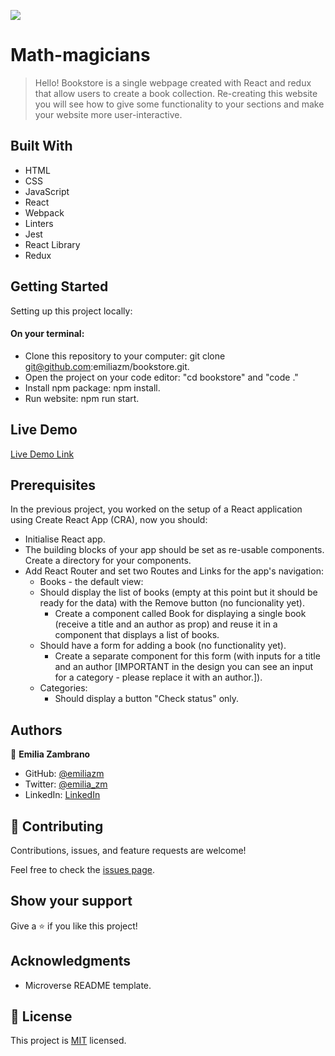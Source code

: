 ![](https://img.shields.io/badge/Microverse-blueviolet)

# Math-magicians

> Hello!
Bookstore is a single webpage created with React and redux that allow users to create a book collection. Re-creating this website you will see how to give some functionality to your sections and make your website more user-interactive.


## Built With

- HTML
- CSS
- JavaScript
- React
- Webpack
- Linters
- Jest
- React Library
- Redux

## Getting Started

Setting up this project locally:
#### On your terminal:
- Clone this repository to your computer: git clone git@github.com:emiliazm/bookstore.git.
- Open the project on your code editor: "cd bookstore" and "code ."
- Install npm package: npm install.
- Run website: npm run start.


## Live Demo
[Live Demo Link]()


## Prerequisites

In the previous project, you worked on the setup of a React application using Create React App (CRA), now you should:

- Initialise React app.
- The building blocks of your app should be set as re-usable components. Create a directory for your components.
- Add React Router and set two Routes and Links for the app's navigation:
  - Books - the default view:
   - Should display the list of books (empty at this point but it should be ready for the data) with the Remove button (no funcionality yet).
     - Create a component called Book for displaying a single book (receive a title and an author as prop) and reuse it in a component that displays a list of books.
   - Should have a form for adding a book (no functionality yet).
     - Create a separate component for this form (with inputs for a title and an author [IMPORTANT in the design you can see an input for a category - please replace it with an author.]).
  - Categories:
    - Should display a button "Check status" only.


## Authors

👤 **Emilia Zambrano**

- GitHub: [@emiliazm](https://github.com/emiliazm)
- Twitter: [@emilia_zm](https://twitter.com/emilia_zm)
- LinkedIn: [LinkedIn](https://www.linkedin.com/in/emilia-zambrano-montero-aa30a611b/)


## 🤝 Contributing

Contributions, issues, and feature requests are welcome!

Feel free to check the [issues page](https://github.com/emiliazm/math-magicians/issues).

## Show your support

Give a ⭐️ if you like this project!

## Acknowledgments

- Microverse README template.

## 📝 License

This project is [MIT](./MIT.md) licensed.
